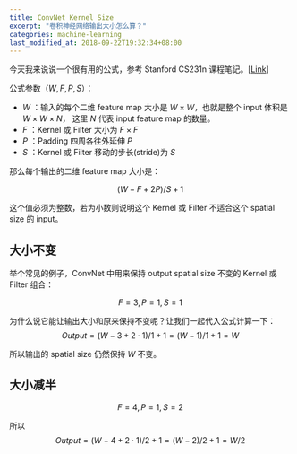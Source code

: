 ```yaml
---
title: ConvNet Kernel Size
excerpt: "卷积神经网络输出大小怎么算？"
categories: machine-learning
last_modified_at: 2018-09-22T19:32:34+08:00
---
```


今天我来说说一个很有用的公式，参考 Stanford CS231n 课程笔记。[[Link](http://cs231n.github.io/convolutional-networks/#conv)]

公式参数（$W,F,P,S$）：
* $W$ ：输入的每个二维 feature map 大小是 $W\times W$，也就是整个 input 体积是 $W\times W\times N$， 这里 $N$ 代表 input feature map 的数量。
* $F$ ：Kernel 或 Filter 大小为 $F\times F$
* $P$ ：Padding 四周各往外延伸 $P$
* $S$ ：Kernel 或 Filter 移动的步长(stride)为 $S$

那么每个输出的二维 feature map 大小是：

$$(W - F + 2P)/S + 1$$

这个值必须为整数，若为小数则说明这个 Kernel 或 Filter 不适合这个 spatial size 的 input。

## 大小不变

举个常见的例子，ConvNet 中用来保持 output spatial size 不变的 Kernel 或 Filter 组合：

$$F=3, P=1, S=1$$

为什么说它能让输出大小和原来保持不变呢？让我们一起代入公式计算一下：  
$$Output =(W - 3 + 2\cdot 1)/1 + 1 = (W - 1)/1 + 1 = W$$

所以输出的 spatial size 仍然保持 $W$ 不变。

## 大小减半

$$F=4, P=1, S=2$$

所以$$Output =(W - 4 + 2\cdot 1)/2 + 1 = (W - 2)/2 + 1 = W/2$$